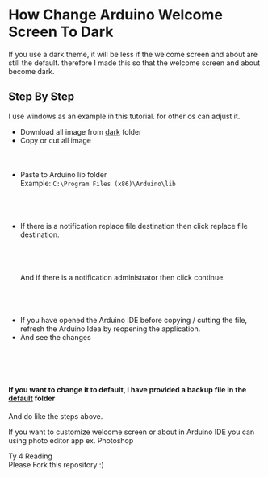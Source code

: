# How Change Arduino Welcome Screen To Dark

If you use a dark theme, it will be less if the welcome screen and about are still the default. therefore I made this so that the welcome screen and about become dark.

## Step By Step
I use windows as an example in this tutorial. for other os can adjust it.

- Download all image from [dark](/dark) folder
- Copy or cut all image<br><br>
<img src="https://drive.google.com/uc?export=view&id=1ZZi7qqOvIDrzeE9UbF_JDat00jR6qAfn" alt="" witdh=90><br><br>
- Paste to Arduino lib folder<br>
Example: ``` C:\Program Files (x86)\Arduino\lib ``` <br><br>
<img src="https://drive.google.com/uc?export=view&id=155s-yJTsLS7i1lznNYXvuM6wColrxUx7" alt="" witdh=90><br><br><br>
- If there is a notification replace file destination then click replace file destination.<br><br>
<img src="https://drive.google.com/uc?export=view&id=1Sk3GsIu3fqGwd1m-pfE8E07j0gf0AiYp" alt="" witdh=90><br><br><br>
And if there is a notification administrator then click continue.<br><br>
<img src="https://drive.google.com/uc?export=view&id=1XJgDbtZdgPgEZst93VepNoHGd-dpayei" alt="" witdh=90><br><br><br>
- If you have opened the Arduino IDE before copying / cutting the file, refresh the Arduino Idea by reopening the application.
- And see the changes<br>
<img src="https://drive.google.com/uc?export=view&id=17vE1Kqh99nnpe_7ZD6O3nZfK3jF3wO7y" alt="" witdh=90><br><br>
<img src="https://drive.google.com/uc?export=view&id=1MgManWOgOOEPFHvNdr62bIMQ-0RO4y84" alt="" witdh=90><br><br>

#### If you want to change it to default, I have provided a backup file in the [default](/default) folder
And do like the steps above.

If you want to customize welcome screen or about in Arduino IDE you can using photo editor app
ex. Photoshop

Ty 4 Reading<br>
Please Fork this repository :)

